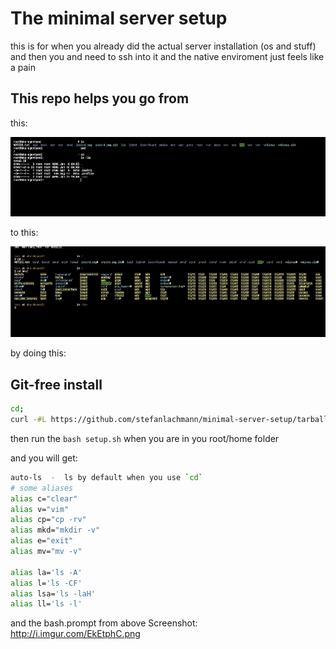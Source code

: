 # The minimal server setup

this is for when you already did the actual server installation (os and stuff) and then you and need to ssh into it and the native enviroment just feels like a pain

## This repo helps you go from

this:

![Before](/assets/before.jpg "Terminal Before")

to this:

![After](/assets/after.jpg "Terminal after")

by doing this:

## Git-free install

```bash
cd; 
curl -#L https://github.com/stefanlachmann/minimal-server-setup/tarball/main | tar -xzv --strip-components 1 --exclude={README.md,assets,LICENSE}
```

then run the `bash setup.sh` when you are in you root/home folder

and you will get:

```bash
auto-ls  -  ls by default when you use `cd`
# some aliases
alias c="clear"
alias v="vim"
alias cp="cp -rv"
alias mkd="mkdir -v"
alias e="exit"
alias mv="mv -v"

alias la='ls -A'
alias l='ls -CF'
alias lsa='ls -laH'
alias ll='ls -l'
```

and the bash.prompt from above
 Screenshot: <http://i.imgur.com/EkEtphC.png>
